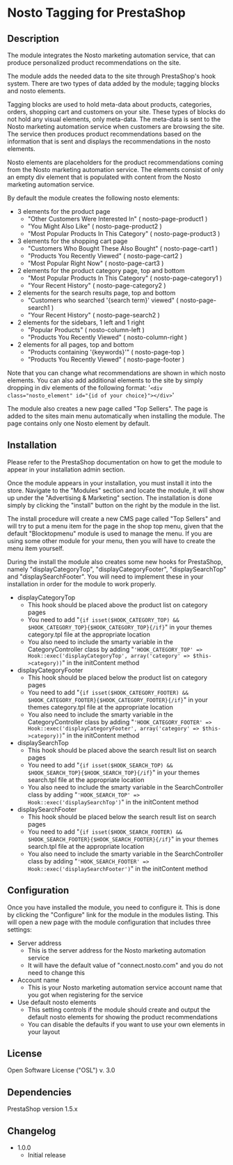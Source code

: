 # Nosto Tagging for PrestaShop

## Description

The module integrates the Nosto marketing automation service, that can produce personalized product recommendations on
the site.

The module adds the needed data to the site through PrestaShop's hook system. There are two types of data added by the
module; tagging blocks and nosto elements.

Tagging blocks are used to hold meta-data about products, categories, orders, shopping cart and customers on your site.
These types of blocks do not hold any visual elements, only meta-data. The meta-data is sent to the Nosto marketing
automation service when customers are browsing the site. The service then produces product recommendations based on the
information that is sent and displays the recommendations in the nosto elements.

Nosto elements are placeholders for the product recommendations coming from the Nosto marketing automation service. The
elements consist of only an empty div element that is populated with content from the Nosto marketing automation
service.

By default the module creates the following nosto elements:

* 3 elements for the product page
	* "Other Customers Were Interested In" ( nosto-page-product1 )
	* "You Might Also Like"  ( nosto-page-product2 )
	* "Most Popular Products In This Category"  ( nosto-page-product3 )
* 3 elements for the shopping cart page
	* "Customers Who Bought These Also Bought" ( nosto-page-cart1 )
	* "Products You Recently Viewed" ( nosto-page-cart2 )
	* "Most Popular Right Now" ( nosto-page-cart3 )
* 2 elements for the product category page, top and bottom
	* "Most Popular Products In This Category" ( nosto-page-category1 )
	* "Your Recent History" ( nosto-page-category2 )
* 2 elements for the search results page, top and bottom
	* "Customers who searched '{search term}' viewed" ( nosto-page-search1 )
	* "Your Recent History" ( nosto-page-search2 )
* 2 elements for the sidebars, 1 left and 1 right
	* "Popular Products" ( nosto-column-left )
	* "Products You Recently Viewed" ( nosto-column-right )
* 2 elements for all pages, top and bottom
	* "Products containing '{keywords}'" ( nosto-page-top )
	* "Products You Recently Viewed" ( nosto-page-footer )
	

Note that you can change what recommendations are shown in which nosto elements. You can also add additional elements
to the site by simply dropping in div elements of the following format:
'`<div class="nosto_element" id="{id of your choice}"></div>`'

The module also creates a new page called "Top Sellers". The page is added to the sites main menu automatically when
installing the module. The page contains only one Nosto element by default.

## Installation

Please refer to the PrestaShop documentation on how to get the module to appear in your installation admin section.

Once the module appears in your installation, you must install it into the store. Navigate to the "Modules" section and
locate the module, it will show up under the "Advertising & Marketing" section. The installation is done simply by
clicking the "install" button on the right by the module in the list.

The install procedure will create a new CMS page called "Top Sellers" and will try to put a menu item for the page in
the shop top menu, given that the default "Blocktopmenu" module is used to manage the menu. If you are using some other
module for your menu, then you will have to create the menu item yourself.

During the install the module also creates some new hooks for PrestaShop, namely "displayCategoryTop",
"displayCategoryFooter", "displaySearchTop" and "displaySearchFooter". You will need to implement these in your
installation in order for the module to work properly.

* displayCategoryTop
	* This hook should be placed above the product list on category pages
	* You need to add "`{if isset($HOOK_CATEGORY_TOP) && $HOOK_CATEGORY_TOP}{$HOOK_CATEGORY_TOP}{/if}`" in your themes
	category.tpl file at the appropriate location
	* You also need to include the smarty variable in the CategoryController class by adding
	"`'HOOK_CATEGORY_TOP' => Hook::exec('displayCategoryTop', array('category' => $this->category))`" in the initContent
	method
* displayCategoryFooter
	* This hook should be placed below the product list on category pages
	* You need to add "`{if isset($HOOK_CATEGORY_FOOTER) && $HOOK_CATEGORY_FOOTER}{$HOOK_CATEGORY_FOOTER}{/if}`" in your
	themes category.tpl file at the appropriate location
	* You also need to include the smarty variable in the CategoryController class by adding
	"`'HOOK_CATEGORY_FOOTER' => Hook::exec('displayCategoryFooter', array('category' => $this->category))`" in the
	initContent method
* displaySearchTop
	* This hook should be placed above the search result list on search pages
	* You need to add "`{if isset($HOOK_SEARCH_TOP) && $HOOK_SEARCH_TOP}{$HOOK_SEARCH_TOP}{/if}`" in your themes search.tpl
	file at the appropriate location
	* You also need to include the smarty variable in the SearchController class by adding
	"`'HOOK_SEARCH_TOP' => Hook::exec('displaySearchTop')`" in the initContent method
* displaySearchFooter
	* This hook should be placed below the search result list on search pages
	* You need to add "`{if isset($HOOK_SEARCH_FOOTER) && $HOOK_SEARCH_FOOTER}{$HOOK_SEARCH_FOOTER}{/if}`" in your themes
	search.tpl file at the appropriate location
	* You also need to include the smarty variable in the SearchController class by adding
	"`'HOOK_SEARCH_FOOTER' => Hook::exec('displaySearchFooter')`" in the initContent method

## Configuration

Once you have installed the module, you need to configure it. This is done by clicking the "Configure" link for the
module in the modules listing. This will open a new page with the module configuration that includes three settings:

* Server address
	* This is the server address for the Nosto marketing automation service
	* It will have the default value of "connect.nosto.com" and you do not need to change this
* Account name
	* This is your Nosto marketing automation service account name that you got when registering for the service
* Use default nosto elements
	* This setting controls if the module should create and output the default nosto elements for showing the product
	recommendations
	* You can disable the defaults if you want to use your own elements in your layout

## License

Open Software License ("OSL") v. 3.0

## Dependencies

PrestaShop version 1.5.x

## Changelog

* 1.0.0
	* Initial release
